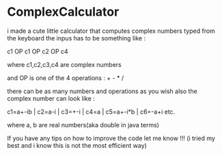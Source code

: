 # ComplexCalculator
i made a cute little calculator that computes complex numbers typed from the keyboard 
the inpus has to be something like :

c1 OP c1 OP c2 OP c4 

where c1,c2,c3,c4 are complex numbers 

and OP is one of the 4 operations : + - * / 

there can be as many numbers and operations as you wish
also the complex number can look like : 

c1=a+-ib     |
c2=a-i    |
c3=+-i    |
c4=a    |
c5=a+-i*b    |
c6=-a+i    etc.

where a, b are real numbers(aka double in java terms)

If you have any tips on how to improve the code let me know !!! (i tried my best and i know this is not the most efficient way)

